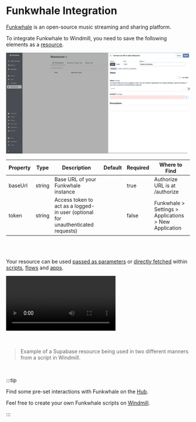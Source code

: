 # Funkwhale Integration

[Funkwhale](https://funkwhale.audio/) is an open-source music streaming and sharing platform.

To integrate Funkwhale to Windmill, you need to save the following elements as a [resource](../core_concepts/3_resources_and_types/index.mdx).

![Add Funkwhale Resource](../assets/integrations/add-funkwhale.png.webp)

| Property | Type   | Description                                                                     | Default | Required | Where to Find                                         |
| -------- | ------ | ------------------------------------------------------------------------------- | ------- | -------- | ----------------------------------------------------- |
| baseUrl  | string | Base URL of your Funkwhale instance                                             |         | true     | Authorize URL is at /authorize                        |
| token    | string | Access token to act as a logged-in user (optional for unauthenticated requests) |         | false    | Funkwhale > Settings > Applications > New Application |

<br/><br/>

Your resource can be used [passed as parameters](../core_concepts/3_resources_and_types/index.mdx#passing-resources-as-parameters-to-scripts-preferred) or [directly fetched](../core_concepts/3_resources_and_types/index.mdx#fetching-them-from-within-a-script-by-using-the-wmill-client-in-the-respective-language) within [scripts](../script_editor/index.mdx), [flows](../flows/1_flow_editor.mdx) and [apps](../apps/0_app_editor/index.mdx).

<video
	className="border-2 rounded-lg object-cover w-full h-full dark:border-gray-800"
	controls
	src="/videos/add_resources_variables.mp4"
/>

<br/>

> Example of a Supabase resource being used in two different manners from a script in Windmill.

<br/>

:::tip

Find some pre-set interactions with Funkwhale on the [Hub](https://hub.windmill.dev/integrations/funkwhale).

Feel free to create your own Funkwhale scripts on [Windmill](../getting_started/00_how_to_use_windmill/index.mdx).

:::
